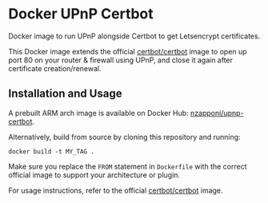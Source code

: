 # Docker UPnP Certbot
Docker image to run UPnP alongside Certbot to get Letsencrypt certificates.

This Docker image extends the official [certbot/certbot](https://hub.docker.com/r/certbot/certbot) image to open up port 80 on your router & firewall using UPnP, and close it again after certificate creation/renewal.

## Installation and Usage

A prebuilt ARM arch image is available on Docker Hub: [nzapponi/upnp-certbot](https://hub.docker.com/r/nzapponi/upnp-certbot).

Alternatively, build from source by cloning this repository and running:
```
docker build -t MY_TAG .
```

Make sure you replace the `FROM` statement in `Dockerfile` with the correct official image to support your architecture or plugin.

For usage instructions, refer to the official [certbot/certbot](https://hub.docker.com/r/certbot/certbot) image.
